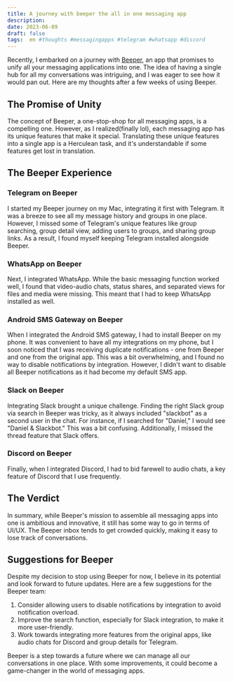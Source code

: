 ```yaml
---
title: A journey with beeper the all in one messaging app
description:
date: 2023-06-09 
draft: false
tags:  en #thoughts #messagingapps #telegram #whatsapp #discord
---
```



Recently, I embarked on a journey with [Beeper](https://www.beeper.com/), an app that promises to unify all your messaging applications into one. The idea of having a single hub for all my conversations was intriguing, and I was eager to see how it would pan out. Here are my thoughts after a few weeks of using Beeper.

## The Promise of Unity

The concept of Beeper, a one-stop-shop for all messaging apps, is a compelling one. However, as I realized(finally lol), each messaging app has its unique features that make it special. Translating these unique features into a single app is a Herculean task, and it's understandable if some features get lost in translation.
<!--more-->

## The Beeper Experience

### Telegram on Beeper

I started my Beeper journey on my Mac, integrating it first with Telegram. It was a breeze to see all my message history and groups in one place. However, I missed some of Telegram's unique features like group searching, group detail view, adding users to groups, and sharing group links. As a result, I found myself keeping Telegram installed alongside Beeper.

### WhatsApp on Beeper

Next, I integrated WhatsApp. While the basic messaging function worked well, I found that video-audio chats, status shares, and separated views for files and media were missing. This meant that I had to keep WhatsApp installed as well.

### Android SMS Gateway on Beeper

When I integrated the Android SMS gateway, I had to install Beeper on my phone. It was convenient to have all my integrations on my phone, but I soon noticed that I was receiving duplicate notifications - one from Beeper and one from the original app. This was a bit overwhelming, and I found no way to disable notifications by integration. However, I didn't want to disable all Beeper notifications as it had become my default SMS app.

### Slack on Beeper

Integrating Slack brought a unique challenge. Finding the right Slack group via search in Beeper was tricky, as it always included "slackbot" as a second user in the chat. For instance, if I searched for "Daniel," I would see "Daniel & Slackbot." This was a bit confusing. Additionally, I missed the thread feature that Slack offers.

### Discord on Beeper

Finally, when I integrated Discord, I had to bid farewell to audio chats, a key feature of Discord that I use frequently.

## The Verdict

In summary, while Beeper's mission to assemble all messaging apps into one is ambitious and innovative, it still has some way to go in terms of UI/UX. The Beeper inbox tends to get crowded quickly, making it easy to lose track of conversations.

## Suggestions for Beeper

Despite my decision to stop using Beeper for now, I believe in its potential and look forward to future updates. Here are a few suggestions for the Beeper team:

1. Consider allowing users to disable notifications by integration to avoid notification overload.
2. Improve the search function, especially for Slack integration, to make it more user-friendly.
3. Work towards integrating more features from the original apps, like audio chats for Discord and group details for Telegram.

Beeper is a step towards a future where we can manage all our conversations in one place. With some improvements, it could become a game-changer in the world of messaging apps.

